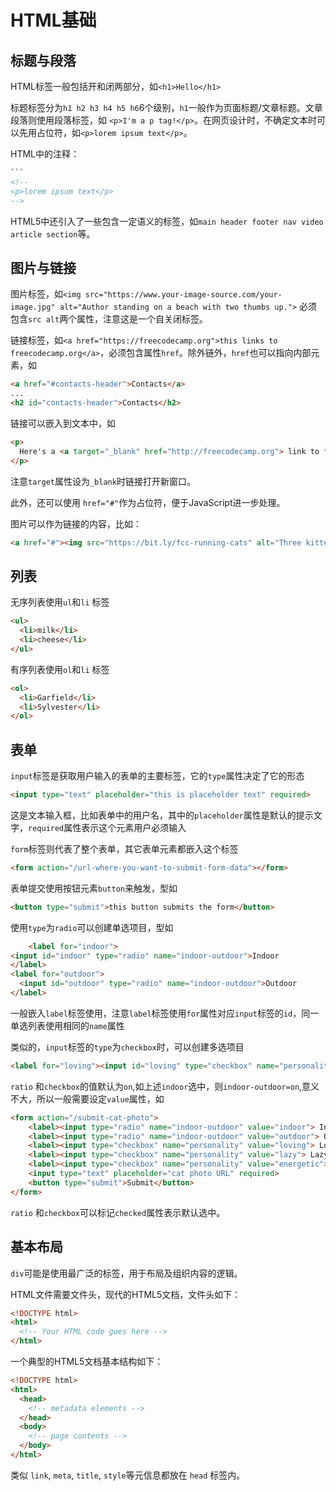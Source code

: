 # HTML基础

## 标题与段落

HTML标签一般包括开和闭两部分，如`<h1>Hello</h1>`

标题标签分为`h1 h2 h3 h4 h5 h6`6个级别，`h1`一般作为页面标题/文章标题。文章段落则使用段落标签，如 `<p>I'm a p tag!</p>`。在网页设计时，不确定文本时可以先用占位符，如`<p>lorem ipsum text</p>`。

HTML中的注释：

```html
​```
<!--
<p>lorem ipsum text</p>
-->
```

HTML5中还引入了一些包含一定语义的标签，如`main header footer nav video article section`等。

## 图片与链接

图片标签，如`<img src="https://www.your-image-source.com/your-image.jpg" alt="Author standing on a beach with two thumbs up.">` 必须包含`src alt`两个属性，注意这是一个自关闭标签。

链接标签，如`<a href="https://freecodecamp.org">this links to freecodecamp.org</a>`，必须包含属性`href`。除外链外，`href`也可以指向内部元素，如

```html
<a href="#contacts-header">Contacts</a>
...
<h2 id="contacts-header">Contacts</h2>
```

链接可以嵌入到文本中，如

```html
<p>
  Here's a <a target="_blank" href="http://freecodecamp.org"> link to freecodecamp.org</a> for you to follow.
</p>
```

注意`target`属性设为`_blank`时链接打开新窗口。

此外，还可以使用 `href="#"`作为占位符，便于JavaScript进一步处理。

 图片可以作为链接的内容，比如：

```html
<a href="#"><img src="https://bit.ly/fcc-running-cats" alt="Three kittens running towards the camera."></a>
```

## 列表

无序列表使用`ul`和`li` 标签

```html
<ul>
  <li>milk</li>
  <li>cheese</li>
</ul>
```

有序列表使用`ol`和`li` 标签

```html
<ol>
  <li>Garfield</li>
  <li>Sylvester</li>
</ol>
```

## 表单

`input`标签是获取用户输入的表单的主要标签，它的`type`属性决定了它的形态

```html
<input type="text" placeholder="this is placeholder text" required>
```

这是文本输入框，比如表单中的用户名，其中的`placeholder`属性是默认的提示文字，`required`属性表示这个元素用户必须输入

`form`标签则代表了整个表单，其它表单元素都嵌入这个标签

```html
<form action="/url-where-you-want-to-submit-form-data"></form>
```

表单提交使用按钮元素`button`来触发，型如

```html
<button type="submit">this button submits the form</button>
```

使用`type`为`radio`可以创建单选项目，型如

```html
    <label for="indoor"> 
<input id="indoor" type="radio" name="indoor-outdoor">Indoor 
</label>
<label for="outdoor"> 
  <input id="outdoor" type="radio" name="indoor-outdoor">Outdoor 
</label>
```

一般嵌入`label`标签使用，注意`label`标签使用`for`属性对应`input`标签的`id`，同一单选列表使用相同的`name`属性

类似的，`input`标签的`type`为`checkbox`时，可以创建多选项目

```html
<label for="loving"><input id="loving" type="checkbox" name="personality"> Loving</label>
```

`ratio` 和`checkbox`的值默认为`on`,如上述`indoor`选中，则`indoor-outdoor=on`,意义不大，所以一般需要设定`value`属性，如

```html
<form action="/submit-cat-photo">
    <label><input type="radio" name="indoor-outdoor" value="indoor"> Indoor</label>
    <label><input type="radio" name="indoor-outdoor" value="outdoor"> Outdoor</label><br>
    <label><input type="checkbox" name="personality" value="loving"> Loving</label>
    <label><input type="checkbox" name="personality" value="lazy"> Lazy</label>
    <label><input type="checkbox" name="personality" value="energetic"> Energetic</label><br>
    <input type="text" placeholder="cat photo URL" required>
    <button type="submit">Submit</button>
</form>
```

`ratio` 和`checkbox`可以标记`checked`属性表示默认选中。

## 基本布局

`div`可能是使用最广泛的标签，用于布局及组织内容的逻辑。

HTML文件需要文件头，现代的HTML5文档，文件头如下：

```html
<!DOCTYPE html>
<html>
  <!-- Your HTML code goes here -->
</html>
```

一个典型的HTML5文档基本结构如下：

```html
<!DOCTYPE html>
<html>
  <head>
    <!-- metadata elements -->
  </head>
  <body>
    <!-- page contents -->
  </body>
</html>
```

类似 `link`, `meta`, `title`,  `style`等元信息都放在 `head` 标签内。



